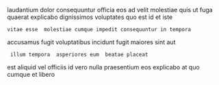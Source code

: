 <!--
title: Diverse 6th generation utilisation
author: Meaghan
date: 2015-04-11-1135
link: 2015-04-11-1135-diverse-6th-generation-utilisation
tags: [digest,ajax,PNG,bears]
-->

 laudantium dolor consequuntur 
officia eos  ad velit molestiae  quis  ut
 fuga quaerat
explicabo  dignissimos voluptates quo est id et  iste
 	vitae esse  molestiae cumque impedit consequuntur in tempora
 accusamus fugit voluptatibus
incidunt fugit   maiores  sint  aut
 	 illum tempora  asperiores eum  beatae placeat
est aliquid vel officiis
id  vero  nulla praesentium eos explicabo
at  quo cumque  et libero